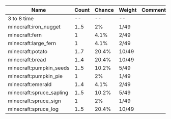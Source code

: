 | Name                     | Count | Chance | Weight | Comment |
| ------------------------ | ----- | ------ | ------ | ------- |
| 3 to 8 time              |    -- |     -- |     -- |         |
| minecraft:iron_nugget    |  1..5 |     2% |   1/49 |         |
| minecraft:fern           |     1 |   4.1% |   2/49 |         |
| minecraft:large_fern     |     1 |   4.1% |   2/49 |         |
| minecraft:potato         |  1..7 |  20.4% |  10/49 |         |
| minecraft:bread          |  1..4 |  20.4% |  10/49 |         |
| minecraft:pumpkin_seeds  |  1..5 |  10.2% |   5/49 |         |
| minecraft:pumpkin_pie    |     1 |     2% |   1/49 |         |
| minecraft:emerald        |  1..4 |   4.1% |   2/49 |         |
| minecraft:spruce_sapling |  1..5 |  10.2% |   5/49 |         |
| minecraft:spruce_sign    |     1 |     2% |   1/49 |         |
| minecraft:spruce_log     |  1..5 |  20.4% |  10/49 |         |